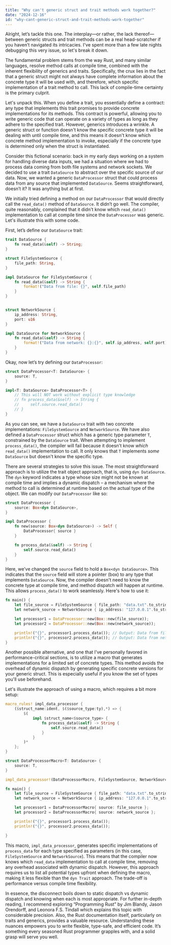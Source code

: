 ```yaml
---
title: "Why can't generic struct and trait methods work together?"
date: "2024-12-16"
id: "why-cant-generic-struct-and-trait-methods-work-together"
---
```


Alright, let’s tackle this one. The interplay—or rather, the lack thereof—between generic structs and trait methods can be a real head-scratcher if you haven’t navigated its intricacies. I've spent more than a few late nights debugging this very issue, so let's break it down.

The fundamental problem stems from the way Rust, and many similar languages, resolve method calls at compile time, combined with the inherent flexibility of generics and traits. Specifically, the crux lies in the fact that a generic struct might not always have complete information about the concrete type it will be used with, and therefore, which specific implementation of a trait method to call. This lack of compile-time certainty is the primary culprit.

Let's unpack this. When you define a trait, you essentially define a contract: any type that implements this trait promises to provide concrete implementations for its methods. This contract is powerful, allowing you to write generic code that can operate on a variety of types as long as they adhere to the specified trait. However, generics introduces a wrinkle. A generic struct or function doesn't know the specific concrete type it will be dealing with until compile time, and this means it doesn't know which concrete method implementation to invoke, especially if the concrete type is determined only when the struct is instantiated.

Consider this fictional scenario: back in my early days working on a system for handling diverse data inputs, we had a situation where we had to process data coming from both file systems and network sockets. We decided to use a trait `DataSource` to abstract over the specific source of our data. Now, we wanted a generic `DataProcessor` struct that could process data from any source that implemented `DataSource`. Seems straightforward, doesn’t it? It was anything but at first.

We initially tried defining a method on our `DataProcessor` that would directly call the `read_data()` method of `DataSource`. It didn’t go well. The compiler, quite reasonably, complained that it didn't know which `read_data()` implementation to call at compile time since the `DataProcessor` was generic. Let's illustrate this with some code.

First, let’s define our `DataSource` trait:

```rust
trait DataSource {
    fn read_data(&self) -> String;
}

struct FileSystemSource {
    file_path: String,
}

impl DataSource for FileSystemSource {
    fn read_data(&self) -> String {
        format!("Data from file: {}", self.file_path)
    }
}


struct NetworkSource {
    ip_address: String,
    port: u16
}

impl DataSource for NetworkSource {
    fn read_data(&self) -> String {
        format!("Data from network: {}:{}", self.ip_address, self.port)
    }
}
```
Okay, now let’s try defining our `DataProcessor`:

```rust
struct DataProcessor<T: DataSource> {
    source: T,
}

impl<T: DataSource> DataProcessor<T> {
    // This will NOT work without explicit type knowledge
    // fn process_data(&self) -> String {
    //     self.source.read_data()
    // }
}
```

As you can see, we have a `DataSource` trait with two concrete implementations: `FileSystemSource` and `NetworkSource`. We have also defined a `DataProcessor` struct which has a generic type parameter `T`, constrained by the `DataSource` trait. When attempting to implement `process_data()`, the compiler will fail because it doesn't know *which* `read_data()` implementation to call. It only knows that `T` implements *some* `DataSource` but doesn't know the specific type.

There are several strategies to solve this issue. The most straightforward approach is to utilize the trait object approach, that is, using `dyn DataSource`. The `dyn` keyword indicates a type whose size might not be known at compile time and implies a dynamic dispatch – a mechanism where the method to call is determined at runtime based on the actual type of the object. We can modify our `DataProcessor` like so:

```rust
struct DataProcessor {
    source: Box<dyn DataSource>,
}

impl DataProcessor {
    fn new(source: Box<dyn DataSource>) -> Self {
        DataProcessor{ source }
    }

    fn process_data(&self) -> String {
        self.source.read_data()
    }
}
```

Here, we’ve changed the `source` field to hold a `Box<dyn DataSource>`. This indicates that the `source` field will store a pointer (box) to any type that implements `DataSource`. Now, the compiler doesn't need to know the concrete type at compile time, and method dispatch will happen at runtime. This allows `process_data()` to work seamlessly. Here's how to use it:

```rust
fn main() {
    let file_source = FileSystemSource { file_path: "data.txt".to_string() };
    let network_source = NetworkSource { ip_address: "127.0.0.1".to_string(), port: 8080 };

    let processor1 = DataProcessor::new(Box::new(file_source));
    let processor2 = DataProcessor::new(Box::new(network_source));

    println!("{}", processor1.process_data()); // Output: Data from file: data.txt
    println!("{}", processor2.process_data()); // Output: Data from network: 127.0.0.1:8080
}
```

Another possible alternative, and one that I've personally favored in performance-critical sections, is to utilize a macro that generates implementations for a limited set of concrete types. This method avoids the overhead of dynamic dispatch by generating specific concrete versions for your generic struct. This is especially useful if you know the set of types you'll use beforehand.

Let's illustrate the approach of using a macro, which requires a bit more setup:

```rust
macro_rules! impl_data_processor {
    ($struct_name:ident, $($source_type:ty),*) => {
        $(
            impl $struct_name<$source_type> {
                fn process_data(&self) -> String {
                    self.source.read_data()
                }
            }
        )*
    };
}

struct DataProcessorMacro<T: DataSource> {
    source: T,
}

impl_data_processor!(DataProcessorMacro, FileSystemSource, NetworkSource);

fn main() {
    let file_source = FileSystemSource { file_path: "data.txt".to_string() };
    let network_source = NetworkSource { ip_address: "127.0.0.1".to_string(), port: 8080 };

    let processor1 = DataProcessorMacro{ source: file_source };
    let processor2 = DataProcessorMacro{ source: network_source };

    println!("{}", processor1.process_data());
    println!("{}", processor2.process_data());

}
```

This macro, `impl_data_processor`, generates specific implementations of `process_data` for each type specified as parameters (in this case, `FileSystemSource` and `NetworkSource`). This means that the compiler now knows which `read_data` implementation to call at compile time, removing any overhead associated with dynamic dispatch. However, this approach requires us to list all potential types upfront when defining the macro, making it less flexible than the `dyn Trait` approach. The trade-off is performance versus compile time flexibility.

In essence, the disconnect boils down to static dispatch vs dynamic dispatch and knowing when each is most appropriate. For further in-depth reading, I recommend exploring “Programming Rust” by Jim Blandy, Jason Orendorff, and Leonora F.S. Tindall which explains this topic with considerable precision. Also, the Rust documentation itself, particularly on traits and generics, provides a valuable resource. Understanding these nuances empowers you to write flexible, type-safe, and efficient code. It’s something every seasoned Rust programmer grapples with, and a solid grasp will serve you well.
